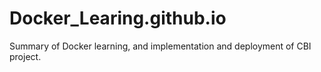 # Docker_Learing.github.io
Summary of Docker learning, and implementation and deployment of CBI project.
